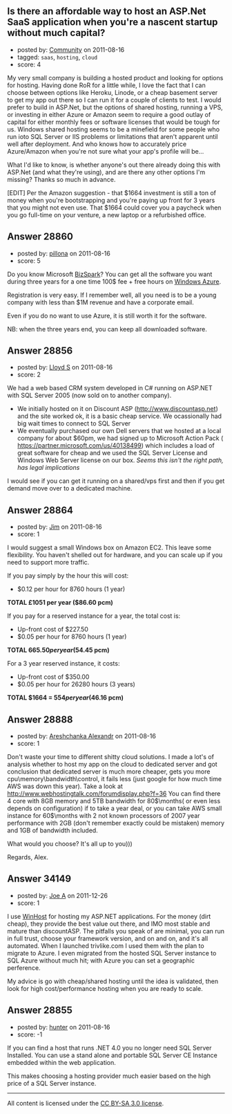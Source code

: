 ## Is there an affordable way to host an ASP.Net SaaS application when you're a nascent startup without much capital?

- posted by: [Community](https://stackexchange.com/users/-1/-1-community) on 2011-08-16
- tagged: `saas`, `hosting`, `cloud`
- score: 4

My very small company is building a hosted product and looking for options for hosting. Having done RoR for a little while, I love the fact that I can choose between options like Heroku, Linode, or a cheap basement server to get my app out there so I can run it for a couple of clients to test. I would prefer to build in ASP.Net, but the options of shared hosting, running a VPS, or investing in either Azure or Amazon seem to require a good outlay of capital for either monthly fees or software licenses that would be tough for us. Windows shared hosting seems to be a minefield for some people who run ioto SQL Server or IIS problems or limitations that aren't apparent until well after deployment. And who knows how to accurately price Azure/Amazon when you're not sure what your app's profile will be... 

What I'd like to know, is whether anyone's out there already doing this with ASP.Net (and what they're using), and are there any other options I'm missing? Thanks so much in advance.


[EDIT] Per the Amazon suggestion - that $1664 investment is still a ton of money when you're bootstrapping and you're paying up front for 3 years that you might not even use.  That $1664 could cover you a paycheck when you go full-time on your venture, a new laptop or a refurbished office.


## Answer 28860

- posted by: [pillona](https://stackexchange.com/users/-1/4721-pillona) on 2011-08-16
- score: 5

<p>Do you know Microsoft <a href="http://www.microsoft.com/bizspark/About/Default.aspx" rel="nofollow">BizSpark</a>? You can get all the software you want during three years for a one time 100$ fee + free hours on <a href="http://en.wikipedia.org/wiki/Azure_Services_Platform" rel="nofollow">Windows Azure</a>.</p>

<p>Registration is very easy. If I remember well, all you need is to be a young company with less than $1M revenue and have a corporate email.</p>

<p>Even if you do no want to use Azure, it is still worth it for the software.</p>

<p>NB: when the three years end, you can keep all downloaded software.</p>



## Answer 28856

- posted by: [Lloyd S](https://stackexchange.com/users/-1/12549-lloyd-s) on 2011-08-16
- score: 2

We had a web based CRM system developed in C# running on ASP.NET with SQL Server 2005 (now sold on to another company). 

 - We initially hosted on it on Discount ASP (http://www.discountasp.net) and the site worked ok, it is a basic cheap service. We ocassionally had big wait times to connect to SQL Server
 - We eventually purchased our own Dell servers that we hosted at a local company for about $60pm, we had signed up to Microsoft Action Pack (
https://partner.microsoft.com/us/40138499) which includes a load of great software for cheap and we used the SQL Server License and Windows Web Server license on our box. *Seems this isn't the right path, has legal implications*

I would see if you can get it running on a shared/vps first and then if you get demand move over to a dedicated machine.




## Answer 28864

- posted by: [Jim](https://stackexchange.com/users/-1/12718-jim) on 2011-08-16
- score: 1

I would suggest a small Windows box on Amazon EC2. This leave some flexibility. You haven't shelled out for hardware, and you can scale up if you need to support more traffic.

If you pay simply by the hour this will cost:

- $0.12 per hour for 8760 hours (1 year)

**TOTAL £1051 per year ($86.60 pcm)**

If you pay for a reserved instance for a year, the total cost is:

- Up-front cost of $227.50
- $0.05 per hour for 8760 hours (1 year)

**TOTAL $665.50 per year ($54.45 pcm)**

For a 3 year reserved instance, it costs:

- Up-front cost of $350.00
- $0.05 per hour for 26280 hours (3 years)

**TOTAL $1664 = $554 per year ($46.16 pcm)**


## Answer 28888

- posted by: [Areshchanka Alexandr](https://stackexchange.com/users/-1/8736-areshchanka-alexandr) on 2011-08-16
- score: 1

Don't waste your time to different shitty cloud solutions. I made a lot's of analysis whether to host my app on the cloud to dedicated server and got conclusion that dedicated server is much more cheaper, gets you more cpu\memory\bandwidth\control, it fails less (just google for how much time AWS was down this year). 
Take a look at http://www.webhostingtalk.com/forumdisplay.php?f=36 
You can find there 4 core with 8GB memory and 5TB bandwidth for 80$\months( or even less depends on configuration) if to take a year deal, or you can take AWS small instance for 60$\months with 2 not known processors of 2007 year performance with 2GB (don't remember exactly could be mistaken) memory and 1GB of bandwidth included.

What would you choose? It's all up to you)))

Regards, Alex.


## Answer 34149

- posted by: [Joe A](https://stackexchange.com/users/-1/60-joe-a) on 2011-12-26
- score: 1

<p>I use <a href="http://www.winhost.com/a/egcsbk" rel="nofollow">WinHost</a> for hosting my ASP.NET applications. For the money (dirt cheap), they provide the best value out there, and IMO most stable and mature than discountASP. The pitfalls you speak of are minimal, you can run in full trust, choose your framework version, and on and on, and it's all automated. When I launched trivlike.com I used them with the plan to migrate to Azure. I even migrated from the hosted SQL Server instance to SQL Azure without much hit; with Azure you can set a geographic perference.</p>

<p>My advice is go with cheap/shared hosting until the idea is validated, then look for high cost/performance hosting when you are ready to scale.</p>



## Answer 28855

- posted by: [hunter](https://stackexchange.com/users/-1/12714-hunter) on 2011-08-16
- score: -1

If you can find a host that runs .NET 4.0 you no longer need SQL Server Installed. You can use a stand alone and portable SQL Server CE Instance embedded within the web application.

This makes choosing a hosting provider much easier based on the high price of a SQL Server instance.



---

All content is licensed under the [CC BY-SA 3.0 license](https://creativecommons.org/licenses/by-sa/3.0/).
